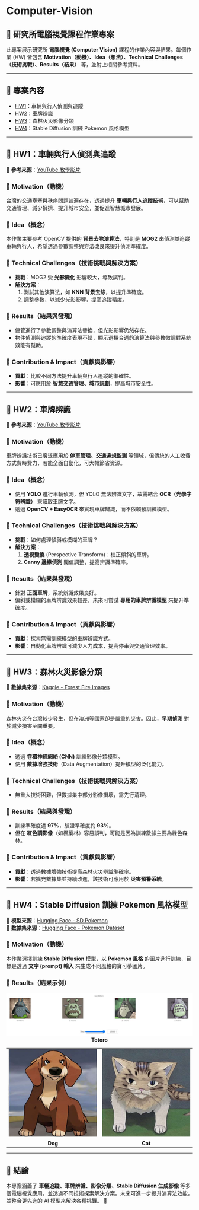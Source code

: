 # Computer-Vision

## 🎯 研究所電腦視覺課程作業專案
此專案展示研究所 **電腦視覺 (Computer Vision)** 課程的作業內容與結果。每個作業 (HW) 皆包含 **Motivation（動機）、Idea（想法）、Technical Challenges（技術挑戰）、Results（結果）** 等，並附上相關參考資料。

---

## 📂 專案內容
- [HW1](#hw1)：車輛與行人偵測與追蹤
- [HW2](#hw2)：車牌辨識
- [HW3](#hw3)：森林火災影像分類
- [HW4](#hw4)：Stable Diffusion 訓練 Pokemon 風格模型

---

## 📌 HW1：車輛與行人偵測與追蹤

📌 **參考來源**：[YouTube 教學影片](https://www.youtube.com/watch?v=O3b8lVF93jU)

### 🔹 Motivation（動機）
台灣的交通壅塞與秩序問題普遍存在，透過提升 **車輛與行人追蹤技術**，可以幫助交通管理、減少擁擠、提升城市安全，並促進智慧城市發展。

### 🔹 Idea（概念）
本作業主要參考 OpenCV 提供的 **背景去除演算法**，特別是 **MOG2** 來偵測並追蹤車輛與行人，希望透過參數調整與方法改良來提升偵測準確度。

### 🔹 Technical Challenges（技術挑戰與解決方案）
- **挑戰**：MOG2 受 **光影變化** 影響較大，導致誤判。
- **解決方案**：
  1. 測試其他演算法，如 **KNN 背景去除**，以提升準確度。
  2. 調整參數，以減少光影影響，提高追蹤精度。

### 🔹 Results（結果與發現）
- 儘管進行了參數調整與演算法替換，但光影影響仍然存在。
- 物件偵測與追蹤的準確度表現不錯，顯示選擇合適的演算法與參數微調對系統效能有幫助。

### 🔹 Contribution & Impact（貢獻與影響）
- **貢獻**：比較不同方法提升車輛與行人追蹤的準確性。
- **影響**：可應用於 **智慧交通管理、城市規劃**，提高城市安全性。

---

## 📌 HW2：車牌辨識

📌 **參考來源**：[YouTube 教學影片](https://www.youtube.com/watch?v=NApYP_5wlKY)

### 🔹 Motivation（動機）
車牌辨識技術已廣泛應用於 **停車管理、交通違規監測** 等領域，但傳統的人工收費方式費時費力，若能全面自動化，可大幅節省資源。

### 🔹 Idea（概念）
- 使用 **YOLO** 進行車輛偵測，但 YOLO 無法辨識文字，故需結合 **OCR（光學字符辨識）** 來讀取車牌文字。
- 透過 **OpenCV + EasyOCR** 來實現車牌辨識，而不依賴預訓練模型。

### 🔹 Technical Challenges（技術挑戰與解決方案）
- **挑戰**：如何處理傾斜或模糊的車牌？
- **解決方案**：
  1. **透視變換** (Perspective Transform)：校正傾斜的車牌。
  2. **Canny 邊緣偵測** 閥值調整，提高辨識準確率。

### 🔹 Results（結果與發現）
- 針對 **正面車牌**，系統辨識效果良好。
- 偏斜或模糊的車牌辨識效果較差，未來可嘗試 **專用的車牌辨識模型** 來提升準確度。

### 🔹 Contribution & Impact（貢獻與影響）
- **貢獻**：探索無需訓練模型的車牌辨識方式。
- **影響**：自動化車牌辨識可減少人力成本，提高停車與交通管理效率。

---

## 📌 HW3：森林火災影像分類

📌 **數據集來源**：[Kaggle - Forest Fire Images](https://www.kaggle.com/datasets/mohnishsaiprasad/forest-fire-images/data)

### 🔹 Motivation（動機）
森林火災在台灣較少發生，但在澳洲等國家卻是嚴重的災害。因此，**早期偵測** 對於減少損害至關重要。

### 🔹 Idea（概念）
- 透過 **卷積神經網絡 (CNN)** 訓練影像分類模型。
- 使用 **數據增強技術**（Data Augmentation）提升模型的泛化能力。

### 🔹 Technical Challenges（技術挑戰與解決方案）
- 無重大技術困難，但數據集中部分影像損壞，需先行清理。

### 🔹 Results（結果與發現）
- 訓練準確度達 **97%**，驗證準確度約 **93%**。
- 但在 **紅色調影像**（如楓葉林）容易誤判，可能是因為訓練數據主要為綠色森林。

### 🔹 Contribution & Impact（貢獻與影響）
- **貢獻**：透過數據增強技術提高森林火災辨識準確率。
- **影響**：若擴充數據集並持續改進，該技術可應用於 **災害預警系統**。

---

## 📌 HW4：Stable Diffusion 訓練 Pokemon 風格模型

📌 **模型來源**：[Hugging Face - SD Pokemon](https://huggingface.co/lambdalabs/sd-pokemon-diffusers)  
📌 **數據集來源**：[Hugging Face - Pokemon Dataset](https://huggingface.co/datasets/lambdalabs/pokemon-blip-captions)

### 🔹 Motivation（動機）
本作業選擇訓練 **Stable Diffusion** 模型，以 **Pokemon 風格** 的圖片進行訓練，目標是透過 **文字 (prompt) 輸入** 來生成不同風格的寶可夢圖片。

### 🔹 Results（結果示例）

<p align="center">
  <img src="https://github.com/pincheng0523/Computer-Vision/blob/main/HW4/totoro.png" alt="Totoro">
  <br>
  <b>Totoro</b>
</p>

<p align="center">
  <table align="center">
    <tr>
      <td align="center"><img src="https://github.com/pincheng0523/Computer-Vision/blob/main/HW4/dog.png" alt="Dog" width="250"></td>
      <td align="center"><img src="https://github.com/pincheng0523/Computer-Vision/blob/main/HW4/cat.png" alt="Cat" width="250"></td>
    </tr>
    <tr>
      <td align="center"><b>Dog</b></td>
      <td align="center"><b>Cat</b></td>
    </tr>
  </table>
</p>

---

## 📌 結論
本專案涵蓋了 **車輛追蹤、車牌辨識、影像分類、Stable Diffusion 生成影像** 等多個電腦視覺應用，並透過不同技術探索解決方案。未來可進一步提升演算法效能，並整合更先進的 AI 模型來解決各種挑戰。 🚀

